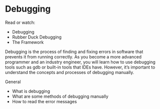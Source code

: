 # Debugging

Read or watch:

* Debugging
* Rubber Duck Debugging
* The Framework

Debugging is the process of finding and fixing errors in software that prevents it from running correctly. As you become a more advanced programmer and an industry engineer, you will learn how to use debugging tools such as gdb or built-in tools that IDEs have. However, it’s important to understand the concepts and processes of debugging manually.

General

* What is debugging
* What are some methods of debugging manually
* How to read the error messages
